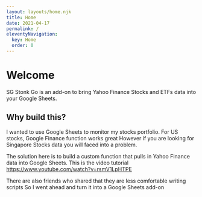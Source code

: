 ```yaml
---
layout: layouts/home.njk
title: Home
date: 2021-04-17 
permalink: /
eleventyNavigation:
  key: Home
  order: 0
---
```

# Welcome

SG Stonk Go is an add-on to bring Yahoo Finance Stocks and ETFs data into your Google Sheets. 

## Why build this?

I wanted to use Google Sheets to monitor my stocks portfolio. 
For US stocks, Google Finance function works great 
However if you are looking for Singapore Stocks data you will faced into a problem.

The solution here is to build a custom function that pulls in Yahoo Finance data into Google Sheets.
This is the video tutorial
https://www.youtube.com/watch?v=rsmV1LpHTPE

There are also friends who shared that they are less comfortable writing scripts
So I went ahead and turn it into a Google Sheets add-on
